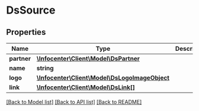 # DsSource

## Properties
Name | Type | Description | Notes
------------ | ------------- | ------------- | -------------
**partner** | [**\Infocenter\Client\Model\DsPartner**](DsPartner.md) |  | [optional] 
**name** | **string** |  | [optional] 
**logo** | [**\Infocenter\Client\Model\DsLogoImageObject**](DsLogoImageObject.md) |  | [optional] 
**link** | [**\Infocenter\Client\Model\DsLink[]**](DsLink.md) |  | [optional] 

[[Back to Model list]](../../README.md#documentation-for-models) [[Back to API list]](../../README.md#documentation-for-api-endpoints) [[Back to README]](../../README.md)


